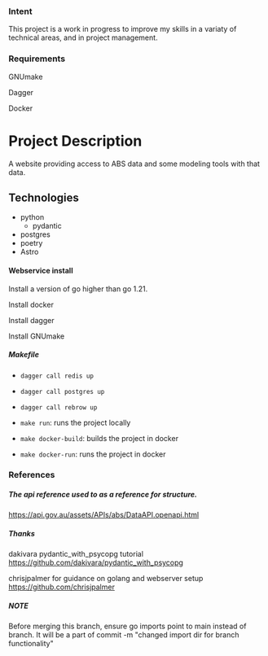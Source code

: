 ### Intent
This project is a work in progress to improve my skills in a variaty of technical areas, and in project management. 

### Requirements
GNUmake

Dagger

Docker


# Project Description
A website providing access to ABS data and some modeling tools with that data.

## Technologies
- python
    - pydantic
- postgres
- poetry
- Astro

#### Webservice install

Install a version of go higher than go 1.21.

Install docker

Install dagger

Install GNUmake

##### Makefile

- `dagger call redis up`
- `dagger call postgres up`
- `dagger call rebrow up`

- `make run`: runs the project locally
- `make docker-build`: builds the project in docker
- `make docker-run`: runs the project in docker


### References

##### The api reference used to as a reference for structure.
https://api.gov.au/assets/APIs/abs/DataAPI.openapi.html


##### Thanks
dakivara pydantic_with_psycopg tutorial
https://github.com/dakivara/pydantic_with_psycopg

chrisjpalmer for guidance on golang and webserver setup
https://github.com/chrisjpalmer



##### NOTE
Before merging this branch, ensure go imports point to main instead of branch.
It will be a part of commit -m "changed import dir for branch functionality"
